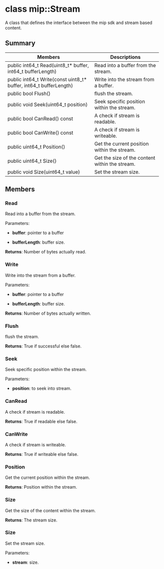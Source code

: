 # class mip::Stream 
A class that defines the interface between the mip sdk and stream based content.
  
## Summary
 Members                        | Descriptions                                
--------------------------------|---------------------------------------------
 public int64_t Read(uint8_t* buffer, int64_t bufferLength)  |  Read into a buffer from the stream.
 public int64_t Write(const uint8_t* buffer, int64_t bufferLength)  |  Write into the stream from a buffer.
 public bool Flush()  |  flush the stream.
 public void Seek(uint64_t position)  |  Seek specific position within the stream.
 public bool CanRead() const  |  A check if stream is readable.
 public bool CanWrite() const  |  A check if stream is writeable.
 public uint64_t Position()  |  Get the current position within the stream.
 public uint64_t Size()  |  Get the size of the content within the stream.
 public void Size(uint64_t value)  |  Set the stream size.
  
## Members
  
### Read
Read into a buffer from the stream.

Parameters:  
* **buffer**: pointer to a buffer 


* **bufferLength**: buffer size. 



  
**Returns**: Number of bytes actually read.
  
### Write
Write into the stream from a buffer.

Parameters:  
* **buffer**: pointer to a buffer 


* **bufferLength**: buffer size. 



  
**Returns**: Number of bytes actually written.
  
### Flush
flush the stream.

  
**Returns**: True if successful else false.
  
### Seek
Seek specific position within the stream.

Parameters:  
* **position**: to seek into stream.


  
### CanRead
A check if stream is readable.

  
**Returns**: True if readable else false.
  
### CanWrite
A check if stream is writeable.

  
**Returns**: True if writeable else false.
  
### Position
Get the current position within the stream.

  
**Returns**: Position within the stream.
  
### Size
Get the size of the content within the stream.

  
**Returns**: The stream size.
  
### Size
Set the stream size.

Parameters:  
* **stream**: size.

